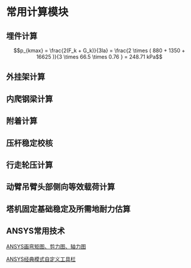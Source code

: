 # 常用计算模块
## 埋件计算
$$p_{kmax} = \frac{2(F_k + G_k)}{3la} =  \frac{2 \times ( 880 + 1350 + 16625 )}{3 \times 66.5 \times 0.76 }                  = 248.71 kPa$$

## 外挂架计算



## 内爬钢梁计算

## 附着计算

## 压杆稳定校核

## 行走轮压计算

## 动臂吊臂头部侧向等效载荷计算

## 塔机固定基础稳定及所需地耐力估算

## ANSYS常用技术

[ANSYS画弯矩图、剪力图、轴力图](ANSYS画弯矩图、剪力图、轴力图.md)

[ANSYS经典模式自定义工具栏](ANSYS经典模式自定义工具栏.md)

